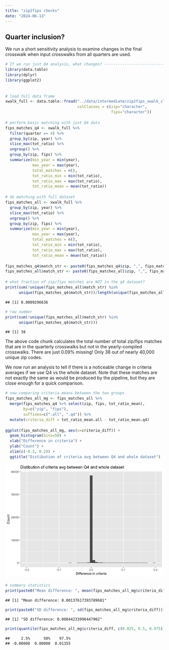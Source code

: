 ```yaml
---
title: "zip2fips checks"
date: "2024-06-13"
---
```




## Quarter inclusion?

We run a short sensitivity analysis to examine changes in the final crosswalk when input crosswalks from all quarters are used.

```r
# If we run just Q4 analysis, what changes? -------------------------------
library(data.table)
library(dplyr)
library(ggplot2)


# load full data frame
xwalk_full <- data.table::fread("../data/intermediate/zip2fips_xwalk_clean_2010_2023.csv", 
                                colClasses = c(zip="character",
                                               fips="character"))

# perform basic matching with just Q4 data
fips_matches_q4 <- xwalk_full %>% 
  filter(quarter == 4) %>%
  group_by(zip, year) %>%
  slice_max(tot_ratio) %>%  
  ungroup() %>%
  group_by(zip, fips) %>%
  summarize(min_year = min(year),
            max_year = max(year), 
            total_matches = n(),
            tot_ratio_min = min(tot_ratio),
            tot_ratio_max = max(tot_ratio),
            tot_ratio_mean = mean(tot_ratio))

# do matching with full dataset
fips_matches_all <- xwalk_full %>%
  group_by(zip, year) %>%
  slice_max(tot_ratio) %>%  
  ungroup() %>%
  group_by(zip, fips) %>%
  summarize(min_year = min(year),
            max_year = max(year), 
            total_matches = n(),
            tot_ratio_min = min(tot_ratio),
            tot_ratio_max = max(tot_ratio),
            tot_ratio_mean = mean(tot_ratio))

fips_matches_q4$match_str <- paste0(fips_matches_q4$zip, ",", fips_matches_q4$fips)
fips_matches_all$match_str <- paste0(fips_matches_all$zip, ",", fips_matches_all$fips)

# what fraction of zip/fips matches are NOT in the q4 dataset?
print(sum(!unique(fips_matches_all$match_str) %in% 
      unique(fips_matches_q4$match_str))/length(unique(fips_matches_all$match_str)))
```

```
## [1] 0.0009296636
```

```r
# raw number
print(sum(!unique(fips_matches_all$match_str) %in% 
      unique(fips_matches_q4$match_str)))
```

```
## [1] 38
```

The above code chunk calculates the total number of total zip/fips matches that are in the quarterly crosswalks but not in the yearly-compiled crosswalks. There are just 0.09% missing! Only 38 out of nearly 40,000 unique zip codes.


We now run an analysis to tell if there is a noticeable change in criteria averages if we use Q4 vs the whole dataset. Note that these matches are not exactly the same as would be produced by the pipeline, but they are close enough for a quick comparison.

```r
# now comparing criteria means between the two groups
fips_matches_all_mg <- fips_matches_all %>%
  merge(fips_matches_q4 %>% select(zip, fips, tot_ratio_mean),
        by=c("zip", "fips"),
        suffixes=c(".all", ".q4")) %>%
  mutate(criteria_diff = tot_ratio_mean.all - tot_ratio_mean.q4)

ggplot(fips_matches_all_mg, aes(x=criteria_diff)) +
  geom_histogram(bins=50) +
  xlab("Difference in criteria") +
  ylab("Count") +
  xlim(c(-0.2, 0.2)) +
  ggtitle("Distibution of criteria avg between Q4 and whole dataset")
```

![](./notes_files/figure-html/unnamed-chunk-4-1.png)<!-- -->

```r
# summary statistics
print(paste0("Mean difference: ", mean(fips_matches_all_mg$criteria_diff)))
```

```
## [1] "Mean difference: 0.00137617393789681"
```

```r
print(paste0("SD difference: ", sd(fips_matches_all_mg$criteria_diff)))
```

```
## [1] "SD difference: 0.00844233996447902"
```

```r
print(quantile(fips_matches_all_mg$criteria_diff, c(0.025, 0.5, 0.975)) %>% round(5))
```

```
##     2.5%      50%    97.5% 
## -0.00008  0.00000  0.01355
```


